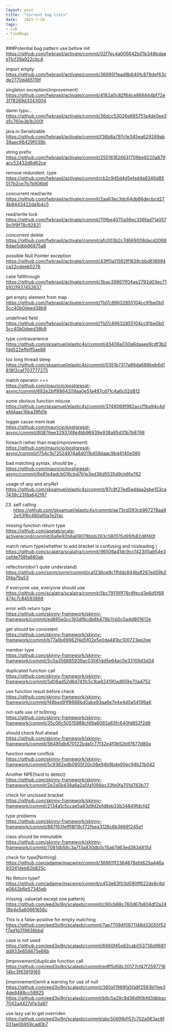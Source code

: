 ```yaml
---
layout: post
title:  "Current bug lists"
date:   2015-7-24
tags:
- Lab
- FindBugs
---
```


###Potential bug pattern
use before init<br>
https://github.com/fwbrasil/activate/commit/02f7ec4a005642b01b348bdaee11cf39a922cbc4

import empty <br>
https://github.com/fwbrasil/activate/commit/36995f1ead8b640fc879def63cde2770d465119f

singleton exception(Improvement)<br>
https://github.com/fwbrasil/activate/commit/4182a0c82f64ce866844bf72e3f78269d3343004

damn typo...<br>
https://github.com/fwbrasil/activate/commit/36dcc53026e665751a4de0ee3d1c760e3b1b200f

java.io.Serializable<br>
https://github.com/fwbrasil/activate/commit/f36b8a797cfe345ea629269ab38aec96429f039b

string prefix<br>
https://github.com/fwbrasil/activate/commit/250161626631709be9220a879acc52432d6d62ce

remove redundent .type<br>
https://github.com/fwbrasil/activate/commit/cb2c9d5d4d5efad4a6346d85017b2ce7b7b906b6

concurrent read/write<br>
https://github.com/fwbrasil/activate/commit/2aa63ec3dc64db66decbcd274b8443422da1b4c5

read/write lock<br>
https://github.com/fwbrasil/activate/commit/70fbe4070a56ec336fad71a0579c0f9f78c92831

concurrent delete<br>
https://github.com/fwbrasil/activate/commit/afc003b2c7d669008dacd20686dae5dbb86875a8

possible Null Pointer exception<br>
https://github.com/fwbrasil/activate/commit/43ff0a11562ff1628cbbd618994ca22cdeeb0276

case fallthrough<br>
https://github.com/fwbrasil/activate/commit/3bac399611f04ee2792d03ec71b102f937452637

get empty element from map<br>
https://github.com/fwbrasil/activate/commit/11d7c89632855104cc91be0b05cc40b0deed38b9

undefined field<br>
https://github.com/fwbrasil/activate/commit/11d7c89632855104cc91be0b05cc40b0deed38b9

type contravarience<br>
https://github.com/sksamuel/elastic4s/commit/d3406a030a6daaee9cdf3b2fdd522effeff5ae89

too long thread sleep<br>
https://github.com/sksamuel/elastic4s/commit/0351b7317a86da688beb6d1818f2caf703777275

match operator ===<br>
https://github.com/mauricio/postgresql-async/commit/682e2bff8864209aa0e51a497cd71c4a6c02d812

some obvious function misuse<br>
https://github.com/sksamuel/elastic4s/commit/3748069f982accf1ba94c4defd4aac16ba39fd1e

logger cause mem leak<br>
https://github.com/mauricio/postgresql-async/commit/80876ee3293748e4bb96939e938a95d31b7b8768

foreach rather than map(improvement)<br>
https://github.com/mauricio/postgresql-async/commit/f754c1b72524974a8d011b458daac9bd4140e590

bad matching syntax, should be _<br>
https://github.com/mauricio/postgresql-async/commit/6e81e4adcb016cbd7b1e3ed36d5535d9cb6fa762

usage of any and anyRef<br>
https://github.com/sksamuel/elastic4s/commit/97c8f27ed5addaa2ebe153ca7439c23f8a642f87

23. self calling<br>
https://github.com/sksamuel/elastic4s/commit/ae73cd393cb967278aa92e53f6c480af0a7e2fac

missing function return type<br>
https://github.com/aselab/scala-activerecord/commit/6a6e92b6a09078bbb263c580515d95fb82d6f40f

match return type(whether to add bracket is confusing and misleading	)<br>
https://github.com/scalatra/scalatra/commit/96506a41dc9cc142305ab54e3cefde758fa880ab

reflection(don't quite understand)<br>
https://github.com/sorm/sorm/commit/ca1236ce8c11fddc844bdf287ed59b20f4a79a53

if everyone use, everyone should use <br>
https://github.com/scalatra/scalatra/commit/5bc791191f78c6fecd3e6d5f68474c7c84593869

error with return type<br>
https://github.com/skinny-framework/skinny-framework/commit/ed865e0cc193df6cdb8b478b7cb5c5a4d901612e

get should be consistent<br>
https://github.com/skinny-framework/skinny-framework/commit/b77a6b69962f4d5f02e5e0da481bc100723ee2ee

member type<br>
https://github.com/skinny-framework/skinny-framework/commit/5c0a356885939ac03561dd5e64ac0e33109d3d34

duplicated function call<br>
https://github.com/skinny-framework/skinny-framework/commit/5d06ad52d6d741fc5c1ba624190ad659e70a4752

use function result before check<br>
https://github.com/skinny-framework/skinny-framework/commit/f48bed91f8688bd0abe93aa6e7e4e4d0a54199a6

not-safe use of toString<br>
https://github.com/skinny-framework/skinny-framework/commit/35c06c50515988cf49a6092a83fc640fd852f2d9

should check Null ahead<br>
https://github.com/skinny-framework/skinny-framework/commit/56495db870122bda1c77f32e4f0b52b97677d80a

function name conflick<br>
https://github.com/skinny-framework/skinny-framework/commit/5c9362edb0905f20c06e94b9bde00ec94b21b042

Another NPE(hard to detect)<br>
https://github.com/skinny-framework/skinny-framework/commit/2e2a5b439a6a2a5fa1098ac33fe0fa701d782b77

check for unclosed bracket<br>
https://github.com/skinny-framework/skinny-framework/commit/2134a1c5ccae5a83d9d2efd8eb33b34849fdcfd2

type problems<br>
https://github.com/skinny-framework/skinny-framework/commit/887f63fefff8f19cf72fbea3126c6b36691245e1

class should be immutable<br>
https://github.com/skinny-framework/skinny-framework/commit/7061db58c3a713a830db0c15ab7d63ed3834815d

check for type[Nothing]
https://github.com/adamw/macwire/commit/366611f2364678efd625a446a93341deb62b825c

No Return type?
https://github.com/adamw/macwire/commit/c453e63f03d590ff622de8c6de0842b6e57345eb

missing .value(all except one pattern)
https://github.com/eed3si9n/scalaxb/commit/c90cb88c760d67b804df2a2418b4e5a60661656c

This is a false-positive for empty matching
https://github.com/eed3si9n/scalaxb/commit/7ae77094f0671148d33055f52f7ad1d319636bbd

case is not used
https://github.com/eed3si9n/scalaxb/commit/6660f45e82cab053736d9681dd933e658675e66b

[improvement]duplicate function call
https://github.com/eed3si9n/scalaxb/commit/edff5d58c20177cf47f259771614bc3f63919165

[improvement]emit a warning for use of null
https://github.com/eed3si9n/scalaxb/commit/380a11989fa5fa8f2583b11ee34de9488cc58925
https://github.com/eed3si9n/scalaxb/commit/b6c5a29c8d38d90bfd3dbbac7042a4427d1e3a97

use lazy val to get overriden
https://github.com/eed3si9n/scalaxb/commit/abc50699d157c702a063ac6f031ae0b959cad0b7